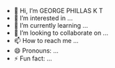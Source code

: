 - 👋 Hi, I’m GEORGE PHILLAS K T
- 👀 I’m interested in ...
- 🌱 I’m currently learning ...
- 💞️ I’m looking to collaborate on ...
- 📫 How to reach me ...
- 😄 Pronouns: ...
- ⚡ Fun fact: ...

<!---
georgephillaskt/georgephillaskt is a ✨ special ✨ repository because its `README.md` (this file) appears on your GitHub profile.
You can click the Preview link to take a look at your changes.
--->
